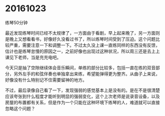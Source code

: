 # 20161023

练琴50分钟

最近发现练琴时间已经不太规律了，一方面由于看剧，早上起来晚了，另一方面则是晚上又想看看书，好像好久没看过书了，所以练琴时间受到了压迫。这个问题比较严重，需要注意一下和调整一下。不过太久没上课一直练同样的东西没有反馈，估计也是练琴怠慢的原因之一，之前好像也出现过这种状况，所以周三还是去上上课见下老师，当是充充电吧。

今天只是抽了空隙继续体会音乐瞬间，单练的部分比较多，包括一直在练的双音部分，另外左手的和弦伴奏也单独拿出来练，希望能弹得更为整齐。从曲子上来说，好像没有什么特别记不住需要留神的地方。

不过，最后录像自己看了一下，发现强弱的感觉基本上是没有的。是在不是很清楚应该夸张到什么程度才能听到明显的强弱变化，这个上次老师是说录音设备，以及房屋的布置都有关系，但是作为一个只能在这种环境下练琴的人，难道就可以直接忽略这个问题？

